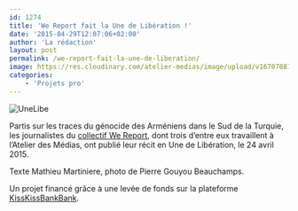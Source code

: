 ```yaml
---
id: 1274
title: 'We Report fait la Une de Libération !'
date: '2015-04-29T12:07:06+02:00'
author: 'La rédaction'
layout: post
permalink: /we-report-fait-la-une-de-liberation/
image: https://res.cloudinary.com/atelier-medias/image/upload/v1670788705/blog/s46syglvwq5mf0m4hfhz.jpg
categories:
    - 'Projets pro'
---
```


![UneLibe](https://res.cloudinary.com/atelier-medias/image/upload/v1670788705/blog/s46syglvwq5mf0m4hfhz.jpg)

Partis sur les traces du génocide des Arméniens dans le Sud de la Turquie, les journalistes du [collectif We Report](https://www.wereport.fr/), dont trois d’entre eux travaillent à l’Atelier des Médias, ont publié leur récit en Une de Libération, le 24 avril 2015.

Texte Mathieu Martiniere, photo de Pierre Gouyou Beauchamps.

Un projet financé grâce à une levée de fonds sur la plateforme [KissKissBankBank](https://www.kisskissbankbank.com/projects/aksor-le-retour-des-enfants-armeniens).
